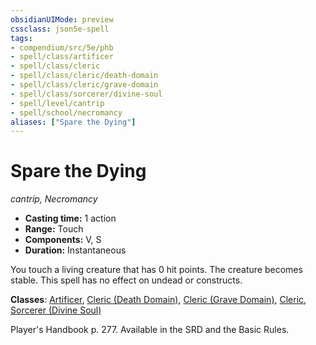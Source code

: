 ```yaml
---
obsidianUIMode: preview
cssclass: json5e-spell
tags:
- compendium/src/5e/phb
- spell/class/artificer
- spell/class/cleric
- spell/class/cleric/death-domain
- spell/class/cleric/grave-domain
- spell/class/sorcerer/divine-soul
- spell/level/cantrip
- spell/school/necromancy
aliases: ["Spare the Dying"]
---
```

# Spare the Dying
*cantrip, Necromancy*  

- **Casting time:** 1 action
- **Range:** Touch
- **Components:** V, S
- **Duration:** Instantaneous

You touch a living creature that has 0 hit points. The creature becomes stable. This spell has no effect on undead or constructs.

**Classes**: [Artificer](../../classes/artificer-tce.md#), [Cleric (Death Domain)](../../classes/cleric-death-domain.md#), [Cleric (Grave Domain)](../../classes/cleric-grave-domain-xge.md#), [Cleric](../../classes/cleric.md#), [Sorcerer (Divine Soul)](../../classes/sorcerer-divine-soul-xge.md#)

Player's Handbook p. 277. Available in the SRD and the Basic Rules.